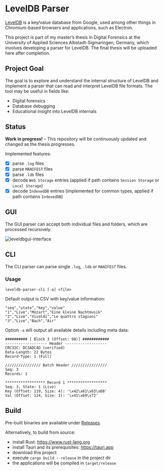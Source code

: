 # LevelDB Parser
[LevelDB](https://github.com/google/leveldb) is a key/value database from Google, used among other things in Chromium-based browsers and applications, such as Electron. 

This project is part of my master’s thesis in Digital Forensics at the University of Applied Sciences Albstadt-Sigmaringen, Germany, which involves developing a parser for LevelDB. The final thesis will be uploaded here after completion.

## Project Goal

The goal is to explore and understand the internal structure of LevelDB and implement a parser that can read and interpret LevelDB file formats. The tool may be useful in fields like:

- Digital forensics
- Database debugging
- Educational insight into LevelDB internals


## Status

**Work in progress!** – This repository will be continuously updated and changed as the thesis progresses.


Implemented features:

- [x] parse `.log` files
- [x] parse `MANIFEST` files
- [x] parse `.ldb` files
- [x] decode `Web Storage` entries (applied if path contains `Session Storage` or `Local Storage`)
- [x] decode `IndexedDB` entries (implemented for common types, applied if path contains `IndexedDB`)

## GUI
The GUI parser can accept both individual files and folders, which are processed recursively.

<img alt="leveldbgui-interface" src="https://github.com/user-attachments/assets/fa7f870a-567a-42f4-b83d-1af49186eacd" />


## CLI
The CLI parser can parse single `.log`, `.ldb` or `MANIFEST` files. 

### Usage
`leveldb-parser-cli [-a] <file>`

Default output is CSV with key/value information:
```
"seq","state","key","value"
"1","Live","Mozart","Eine kleine Nachtmusik"
"2","Live","Vivaldi","Le quattro stagioni"
"3","Live","Bach","Air"
```

Option `-a` will output all available details including meta data:
```
########## [ Block 3 (Offset: 98)] ############
------------------- Header -------------------
CRC32C: DC3ADC4D (verified)
Data-Length: 22 Bytes
Record-Type: 1 (Full)

//////////////// Batch Header ////////////////
Seq: 3
Records: 1

****************** Record 1 ******************
Seq: 3, State: 1 (Live)
Key (Offset: 119, Size: 4): '\x42\x61\x63\x68'
Val (Offset: 124, Size: 3): '\x41\x69\x72'
```

## Build
Pre-built binaries are available under [Releases](https://github.com/huebicode/leveldb-parser/releases).

Alternatively, to build from source:
- install Rust: https://www.rust-lang.org
- install Tauri and its prerequisites: https://tauri.app
- download this project
- execute `cargo build --release` in the project dir
- the applications will be compiled in `target/release`
